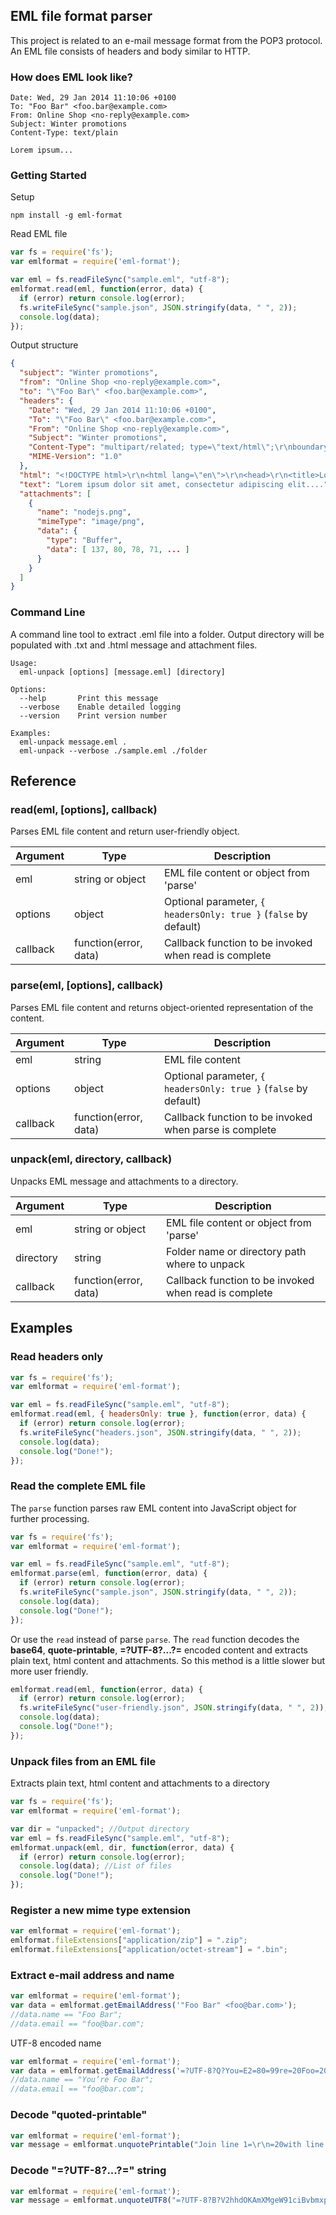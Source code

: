## EML file format parser

This project is related to an e-mail message format from the POP3 protocol. An EML file consists of headers and body similar to HTTP.

### How does EML look like?

```
Date: Wed, 29 Jan 2014 11:10:06 +0100
To: "Foo Bar" <foo.bar@example.com>
From: Online Shop <no-reply@example.com>
Subject: Winter promotions
Content-Type: text/plain

Lorem ipsum...
```

### Getting Started

Setup
```
npm install -g eml-format
```

Read EML file
```javascript
var fs = require('fs');
var emlformat = require('eml-format');

var eml = fs.readFileSync("sample.eml", "utf-8");
emlformat.read(eml, function(error, data) {
  if (error) return console.log(error);
  fs.writeFileSync("sample.json", JSON.stringify(data, " ", 2));
  console.log(data);
});
```

Output structure
```json
{
  "subject": "Winter promotions",
  "from": "Online Shop <no-reply@example.com>",
  "to": "\"Foo Bar\" <foo.bar@example.com>",
  "headers": {
    "Date": "Wed, 29 Jan 2014 11:10:06 +0100",
    "To": "\"Foo Bar\" <foo.bar@example.com>",
    "From": "Online Shop <no-reply@example.com>",
    "Subject": "Winter promotions",
    "Content-Type": "multipart/related; type=\"text/html\";\r\nboundary=\"b1_4afb675bba4c412783638afbee8e8c71\"",
    "MIME-Version": "1.0"
  },
  "html": "<!DOCTYPE html>\r\n<html lang=\"en\">\r\n<head>\r\n<title>Lorem ipsum</title>\r\n=09<meta name=\"description\" ...",
  "text": "Lorem ipsum dolor sit amet, consectetur adipiscing elit....",
  "attachments": [
    {
      "name": "nodejs.png",
      "mimeType": "image/png",
      "data": {
        "type": "Buffer",
        "data": [ 137, 80, 78, 71, ... ]
      }
    }
  ]
}
```

### Command Line

A command line tool to extract .eml file into a folder. Output directory will be populated with .txt and .html message and attachment files.
```
Usage:
  eml-unpack [options] [message.eml] [directory]

Options:
  --help       Print this message
  --verbose    Enable detailed logging
  --version    Print version number

Examples:
  eml-unpack message.eml .
  eml-unpack --verbose ./sample.eml ./folder
```

## Reference

### read(eml, [options], callback)

Parses EML file content and return user-friendly object.

| Argument | Type | Description |
|----------|------|-------------|
| eml | string or object | EML file content or object from 'parse' |
| options | object | Optional parameter, `{ headersOnly: true }` (`false` by default) |
| callback | function(error, data) | Callback function to be invoked when read is complete |

### parse(eml, [options], callback)

Parses EML file content and returns object-oriented representation of the content.
 
| Argument | Type | Description |
|----------|------|-------------|
| eml | string | EML file content |
| options | object | Optional parameter, `{ headersOnly: true }` (`false` by default) |
| callback | function(error, data) | Callback function to be invoked when parse is complete |

### unpack(eml, directory, callback)

Unpacks EML message and attachments to a directory.

| Argument | Type | Description |
|----------|------|-------------|
| eml | string or object | EML file content or object from 'parse' |
| directory | string | Folder name or directory path where to unpack |
| callback | function(error, data) | Callback function to be invoked when read is complete |

## Examples

### Read headers only
```javascript
var fs = require('fs');
var emlformat = require('eml-format');

var eml = fs.readFileSync("sample.eml", "utf-8");
emlformat.read(eml, { headersOnly: true }, function(error, data) {
  if (error) return console.log(error);
  fs.writeFileSync("headers.json", JSON.stringify(data, " ", 2));
  console.log(data);
  console.log("Done!");
});
```

### Read the complete EML file

The `parse` function parses raw EML content into JavaScript object for further processing.
```javascript
var fs = require('fs');
var emlformat = require('eml-format');

var eml = fs.readFileSync("sample.eml", "utf-8");
emlformat.parse(eml, function(error, data) {
  if (error) return console.log(error);
  fs.writeFileSync("sample.json", JSON.stringify(data, " ", 2));
  console.log(data);
  console.log("Done!");
});
```

Or use the `read` instead of parse `parse`. The `read` function decodes the **base64**, **quote-printable**, **=?UTF-8?...?=** encoded content and extracts plain text, html content and attachments. So this method is a little slower but more user friendly.
```javascript
emlformat.read(eml, function(error, data) {
  if (error) return console.log(error);
  fs.writeFileSync("user-friendly.json", JSON.stringify(data, " ", 2));
  console.log(data);
  console.log("Done!");
});
```

### Unpack files from an EML file

Extracts plain text, html content and attachments to a directory
```javascript
var fs = require('fs');
var emlformat = require('eml-format');

var dir = "unpacked"; //Output directory
var eml = fs.readFileSync("sample.eml", "utf-8");
emlformat.unpack(eml, dir, function(error, data) {
  if (error) return console.log(error);
  console.log(data); //List of files
  console.log("Done!");
});
```

### Register a new mime type extension

```javascript
var emlformat = require('eml-format');
emlformat.fileExtensions["application/zip"] = ".zip";
emlformat.fileExtensions["application/octet-stream"] = ".bin";
```
### Extract e-mail address and name

```javascript
var emlformat = require('eml-format');
var data = emlformat.getEmailAddress('"Foo Bar" <foo@bar.com>');
//data.name == "Foo Bar";
//data.email == "foo@bar.com";
```

UTF-8 encoded name
```javascript
var emlformat = require('eml-format');
var data = emlformat.getEmailAddress('=?UTF-8?Q?You=E2=80=99re=20Foo=20Bar?= <foo@bar.com>');
//data.name == "You’re Foo Bar";
//data.email == "foo@bar.com";
```

### Decode "quoted-printable"

```javascript
var emlformat = require('eml-format');
var message = emlformat.unquotePrintable("Join line 1=\r\n=20with line 2=0D=0A");
```

### Decode "=?UTF-8?...?=" string

```javascript
var emlformat = require('eml-format');
var message = emlformat.unquoteUTF8("=?UTF-8?B?V2hhdOKAmXMgeW91ciBvbmxpbmUgc2hvcHBpbmcgc3R5bGU/?=");
```
